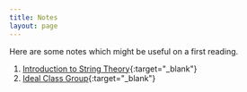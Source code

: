 ```yaml
---
title: Notes
layout: page
---
```

Here are some notes which might be useful on a first reading. 
  
1. [Introduction to String Theory](string-theory-notes.pdf){:target="_blank"}   
2. [Ideal Class Group](class-group.pdf){:target="_blank"}  
 
